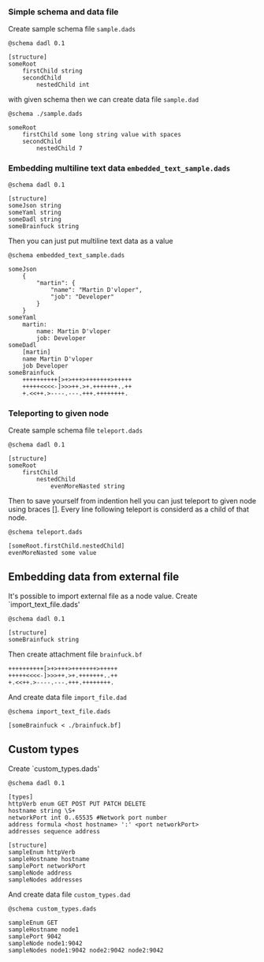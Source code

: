 ### Simple schema and data file
Create sample schema file `sample.dads`

    @schema dadl 0.1

    [structure]
    someRoot
        firstChild string
        secondChild
            nestedChild int

with given schema then we can create data file `sample.dad`

    @schema ./sample.dads

    someRoot
        firstChild some long string value with spaces
        secondChild
            nestedChild 7  

### Embedding multiline text data `embedded_text_sample.dads`

    @schema dadl 0.1

    [structure]
    someJson string
    someYaml string
    someDadl string
    someBrainfuck string

Then you can just put multiline text data as a value

    @schema embedded_text_sample.dads

    someJson
        {
            "martin": {
                "name": "Martin D'vloper",
                "job": "Developer"
            }
        }
    someYaml
        martin:
            name: Martin D'vloper
            job: Developer
    someDadl
        [martin]
        name Martin D'vloper
        job Developer
    someBrainfuck
        ++++++++++[>+>+++>+++++++>+++++
        +++++<<<<-]>>>++.>+.+++++++..++
        +.<<++.>----.---.+++.++++++++.

### Teleporting to given node
Create sample schema file `teleport.dads`

    @schema dadl 0.1

    [structure]
    someRoot
        firstChild
            nestedChild
                evenMoreNasted string

Then to save yourself from indention hell you can just teleport to given node using braces []. Every line following teleport is considerd as a child of that node.

    @schema teleport.dads

    [someRoot.firstChild.nestedChild]     
    evenMoreNasted some value


## Embedding data from external file
It's possible to import external file as a node value. Create `import_text_file.dads'

    @schema dadl 0.1

    [structure]
    someBrainfuck string

Then create attachment file `brainfuck.bf`

    ++++++++++[>+>+++>+++++++>+++++
    +++++<<<<-]>>>++.>+.+++++++..++
    +.<<++.>----.---.+++.++++++++.

And create data file `import_file.dad`

    @schema import_text_file.dads

    [someBrainfuck < ./brainfuck.bf]     

## Custom types
Create `custom_types.dads'

    @schema dadl 0.1

    [types]
    httpVerb enum GET POST PUT PATCH DELETE
    hostname string \S+
    networkPort int 0..65535 #Network port number
    address formula <host hostname> ':' <port networkPort>
    addresses sequence address

    [structure]
    sampleEnum httpVerb
    sampleHostname hostname
    samplePort networkPort
    sampleNode address
    sampleNodes addresses

And create data file `custom_types.dad`

    @schema custom_types.dads
    
    sampleEnum GET
    sampleHostname node1
    samplePort 9042
    sampleNode node1:9042
    sampleNodes node1:9042 node2:9042 node2:9042

         